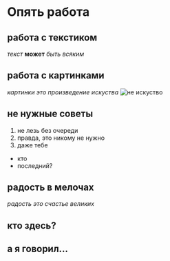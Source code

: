 # Опять работа

## работа с текстиком

*текст* **может** _быть *всяким*_ 

## работа с картинками

*картинки это произведение искуства* ![не искуство](image.png)

## не нужные советы

1. не лезь без очереди
2. правда, это никому не нужно
3. даже тебе

* кто
* последний?

## радость в мелочах

*радость это счастье великих*

## кто здесь?

## а я говорил...